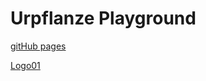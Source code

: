 # Urpflanze Playground

[gitHub pages](https://isabelvonah.github.io/urpflanze-playground/)

[Logo01](https://isabelvonah.github.io/urpflanze-playground/005)
